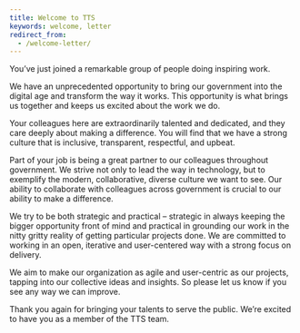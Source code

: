 ```yaml
---
title: Welcome to TTS
keywords: welcome, letter
redirect_from:
  - /welcome-letter/
---
```


You’ve just joined a remarkable group of people doing inspiring work.

We have an unprecedented opportunity to bring our government into the digital
age and transform the way it works. This opportunity is what brings us together
and keeps us excited about the work we do.

Your colleagues here are extraordinarily talented and dedicated, and they care
deeply about making a difference. You will find that we have a strong culture
that is inclusive, transparent, respectful, and upbeat.

Part of your job is being a great partner to our colleagues throughout
government. We strive not only to lead the way in technology, but to exemplify
the modern, collaborative, diverse culture we want to see. Our ability to
collaborate with colleagues across government is crucial to our ability to make
a difference.

We try to be both strategic and practical – strategic in always keeping the
bigger opportunity front of mind and practical in grounding our work in the
nitty gritty reality of getting particular projects done. We are committed to
working in an open, iterative and user-centered way with a strong focus on
delivery.

We aim to make our organization as agile and user-centric as our projects,
tapping into our collective ideas and insights. So please let us know if you see
any way we can improve.

Thank you again for bringing your talents to serve the public. We’re excited to
have you as a member of the TTS team.
